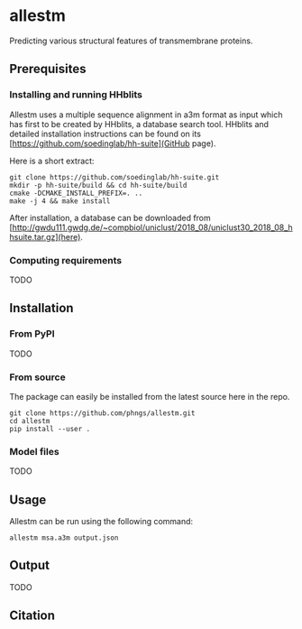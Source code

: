# allestm
Predicting various structural features of transmembrane proteins.

## Prerequisites

### Installing and running HHblits
Allestm uses a multiple sequence alignment in a3m format as input which has
first to be created by HHblits, a database search tool.
HHblits and detailed installation instructions can be found on its [https://github.com/soedinglab/hh-suite](GitHub page).

Here is a short extract:
```
git clone https://github.com/soedinglab/hh-suite.git
mkdir -p hh-suite/build && cd hh-suite/build
cmake -DCMAKE_INSTALL_PREFIX=. ..
make -j 4 && make install
```

After installation, a database can be downloaded from
[http://gwdu111.gwdg.de/~compbiol/uniclust/2018_08/uniclust30_2018_08_hhsuite.tar.gz](here).


### Computing requirements
TODO

## Installation

### From PyPI
TODO

### From source
The package can easily be installed from the latest source here in the repo.

```
git clone https://github.com/phngs/allestm.git
cd allestm
pip install --user .
```


### Model files
TODO

## Usage
Allestm can be run using the following command:

```
allestm msa.a3m output.json
```

## Output
TODO

## Citation
